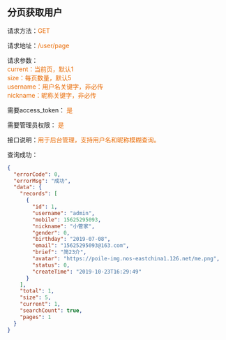 ## 分页获取用户

<p>请求方法：<span style="color:#e96900">GET</p>
<p>请求地址：<span style="color:#e96900">/user/page</span></p>
<p>请求参数：
<br>
<span style="color:#e96900">current：当前页，默认1</span>
<br>
<span style="color:#e96900">size：每页数量，默认5</span>
<br>
<span style="color:#e96900">username：用户名关键字，非必传</span>
<br>
<span style="color:#e96900">nickname：昵称关键字，非必传</span>
</p>
<p>需要access_token： <span style="color:#e96900">是</span></p>
<p>需要管理员权限： <span style="color:#e96900">是</span></p>
<p>接口说明：<span style="color:#e96900">用于后台管理，支持用户名和昵称模糊查询。</span></p>
<p></p>
查询成功：

```json
{
  "errorCode": 0,
  "errorMsg": "成功",
  "data": {
    "records": [
      {
        "id": 1,
        "username": "admin",
        "mobile": 15625295093,
        "nickname": "小管家",
        "gender": 0,
        "birthday": "2019-07-08",
        "email": "15625295093@163.com",
        "brief": "简23介",
        "avatar": "https://poile-img.nos-eastchina1.126.net/me.png",
        "status": 0,
        "createTime": "2019-10-23T16:29:49"
      }
    ],
    "total": 1,
    "size": 5,
    "current": 1,
    "searchCount": true,
    "pages": 1
  }
}
```